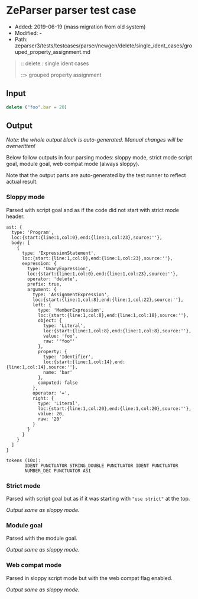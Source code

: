 # ZeParser parser test case

- Added: 2019-06-19 (mass migration from old system)
- Modified: -
- Path: zeparser3/tests/testcases/parser/newgen/delete/single_ident_cases/grouped_property_assignment.md

> :: delete : single ident cases
>
> ::> grouped property assignment

## Input

`````js
delete ("foo".bar = 20)
`````

## Output

_Note: the whole output block is auto-generated. Manual changes will be overwritten!_

Below follow outputs in four parsing modes: sloppy mode, strict mode script goal, module goal, web compat mode (always sloppy).

Note that the output parts are auto-generated by the test runner to reflect actual result.

### Sloppy mode

Parsed with script goal and as if the code did not start with strict mode header.

`````
ast: {
  type: 'Program',
  loc:{start:{line:1,col:0},end:{line:1,col:23},source:''},
  body: [
    {
      type: 'ExpressionStatement',
      loc:{start:{line:1,col:0},end:{line:1,col:23},source:''},
      expression: {
        type: 'UnaryExpression',
        loc:{start:{line:1,col:0},end:{line:1,col:23},source:''},
        operator: 'delete',
        prefix: true,
        argument: {
          type: 'AssignmentExpression',
          loc:{start:{line:1,col:8},end:{line:1,col:22},source:''},
          left: {
            type: 'MemberExpression',
            loc:{start:{line:1,col:8},end:{line:1,col:18},source:''},
            object: {
              type: 'Literal',
              loc:{start:{line:1,col:8},end:{line:1,col:8},source:''},
              value: 'foo',
              raw: '"foo"'
            },
            property: {
              type: 'Identifier',
              loc:{start:{line:1,col:14},end:{line:1,col:14},source:''},
              name: 'bar'
            },
            computed: false
          },
          operator: '=',
          right: {
            type: 'Literal',
            loc:{start:{line:1,col:20},end:{line:1,col:20},source:''},
            value: 20,
            raw: '20'
          }
        }
      }
    }
  ]
}

tokens (10x):
       IDENT PUNCTUATOR STRING_DOUBLE PUNCTUATOR IDENT PUNCTUATOR
       NUMBER_DEC PUNCTUATOR ASI
`````

### Strict mode

Parsed with script goal but as if it was starting with `"use strict"` at the top.

_Output same as sloppy mode._

### Module goal

Parsed with the module goal.

_Output same as sloppy mode._

### Web compat mode

Parsed in sloppy script mode but with the web compat flag enabled.

_Output same as sloppy mode._
